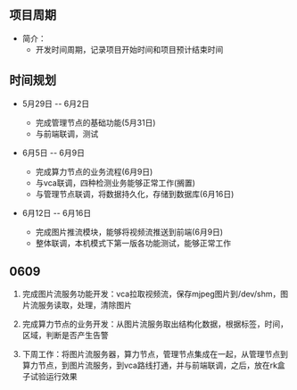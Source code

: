 ## 项目周期

+ 简介：
  + 开发时间周期，记录项目开始时间和项目预计结束时间

## 时间规划

+ 5月29日 -- 6月2日
  + 完成管理节点的基础功能(5月31日)
  + 与前端联调，测试

+ 6月5日 -- 6月9日
  + 完成算力节点的业务流程(6月9日)
  + 与vca联调，四种检测业务能够正常工作(搁置)
  + 与管理节点联调，将数据持久化，存储到数据库(6月16日)

+ 6月12日 -- 6月16日
  + 完成图片推流模块，能够将视频流推送到前端(6月9日)
  + 整体联调，本机模式下第一版各功能测试，能够正常工作

## 0609

1. 完成图片流服务功能开发：vca拉取视频流，保存mjpeg图片到/dev/shm，图片流服务读取，处理，清除图片

2. 完成算力节点的业务开发：从图片流服务取出结构化数据，根据标签，时间，区域，判断是否产生告警

3. 下周工作：将图片流服务器，算力节点，管理节点集成在一起，从管理节点到算力节点，到图片流服务，到vca路线打通，并与前端联调，之后，放在rk盒子试验运行效果